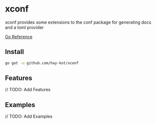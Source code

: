 # xconf

xconf provides some extensions to the conf package for generating docs and a toml provider

[Go Reference](https://pkg.go.dev/github.com/hay-kot/xconf)

## Install

```bash
go get -u github.com/hay-kot/xconf
```

## Features

// TODO: Add Features

## Examples

// TODO: Add Examples

